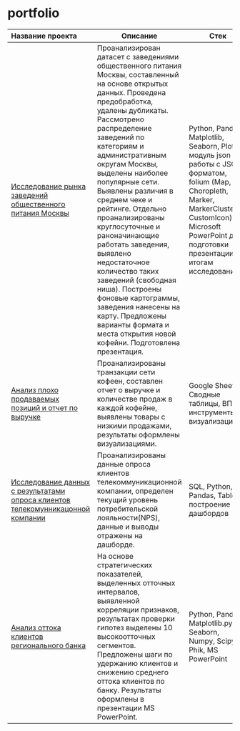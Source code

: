 # portfolio

| Название проекта                                          | Описание                                                                                   | Стек               |
|:-------------------                                       |---------------------                                                                       | -------------------|
| [Исследование рынка заведений общественного питания Москвы](https://github.com/AlexandraBaburchenkova/portfolio/tree/main/01_Opening%20of%20a%20coffee%20shop) | Проанализирован датасет с заведениями общественного питания Москвы, составленный на основе открытых данных. Проведена предобработка, удалены дубликаты. Рассмотрено распределение заведений по категориям и административным округам Москвы, выделены наиболее популярные сети. Выявлены различия в среднем чеке и рейтинге. Отдельно проанализированы круглосуточные и раноначинающие работать заведения, выявлено недостаточное количество таких заведений (свободная ниша). Построены фоновые картограммы, заведения нанесены на карту. Предложены варианты формата и места открытия новой кофейни. Подготовлена презентация.| Python, Pandas, Matplotlib, Seaborn, Plotly, модуль json для работы с JSON-форматом, folium (Map, Choropleth, Marker, MarkerCluster, CustomIcon), Microsoft PowerPoint для подготовки презентации по итогам исследования |
| [Анализ плохо продаваемых позиций и отчет по выручке](https://github.com/AlexandraBaburchenkova/portfolio/tree/main/02_GoogleSheets)                            |Проанализированы транзакции сети кофеен, составлен отчет о выручке и количестве продаж в каждой кофейне, выявлены товары с низкими продажами, результаты оформлены визуализациями.             |Google Sheets, Сводные таблицы, ВПР, инструменты визуализации.|
| [Исследование данных с результатами опроса клиентов телекомунникацонной компании](https://github.com/AlexandraBaburchenkova/portfolio/tree/main/03_Telecom_opros) | Проанализированы данные опроса клиентов телекоммуникационной компании, определен текущий уровень потребительской лояльности(NPS), данные и выводы отражены на дашборде.                |SQL, Python, Pandas, Tableau, построение дашбордов     |
| [Анализ оттока клиентов регионального банка](https://github.com/AlexandraBaburchenkova/portfolio/tree/main/04_Bank%20churn) | На основе стратегических показателей, выделенных отточных интервалов, выявленной корреляции признаков, результатах проверки гипотез выделены 10 высокоотточных сегментов. Предложены шаги по удержанию клиентов и снижению среднего оттока клиентов по банку. Результаты оформлены в презентации MS PowerPoint.                 |Python, Pandas, Matplotlib.pyplot, Seaborn, Numpy, Scipy, Phik, MS PowerPoint  |
